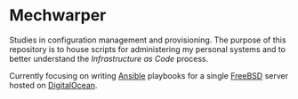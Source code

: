 # Mechwarper

Studies in configuration management and provisioning. The purpose of
this repository is to house scripts for administering my personal
systems and to better understand the _Infrastructure as Code_ process.

Currently focusing on writing [Ansible](https://www.ansible.com)
playbooks for a single [FreeBSD](https://www.freebsd.org) server hosted
on [DigitalOcean](https://m.do.co/c/19d9dc066fc3).
